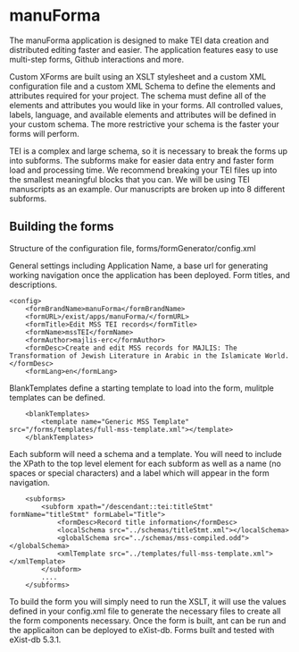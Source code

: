 # manuForma
The manuForma application is designed to make TEI data creation and distributed editing faster and easier. The application features easy to use multi-step forms, Github interactions and more.

Custom XForms are built using an XSLT stylesheet and a custom XML configuration file and a custom XML Schema to define the elements and attributes required for your project. The schema must define all of the elements and attributes you would like in your forms. All controlled values, labels, language, and available elements and attributes will be defined in your custom schema. The more restrictive your schema is the faster your forms will perform. 

TEI is a complex and large schema, so it is necessary to break the forms up into subforms. The subforms make for easier data entry and faster form load and processing time. We recommend breaking your TEI files up into the smallest meaningful blocks that you can. We will be using TEI manuscripts as an example. Our manuscripts are broken up into 8 different subforms.

## Building the forms
Structure of the configuration file, forms/formGenerator/config.xml

General settings including Application Name, a base url for generating working navigation once the application has been deployed. Form titles, and descriptions. 
```
<config>
    <formBrandName>manuForma</formBrandName>
    <formURL>/exist/apps/manuForma/</formURL>
    <formTitle>Edit MSS TEI records</formTitle>
    <formName>mssTEI</formName>
    <formAuthor>majlis-erc</formAuthor>
    <formDesc>Create and edit MSS records for MAJLIS: The Transformation of Jewish Literature in Arabic in the Islamicate World.</formDesc>
    <formLang>en</formLang>
```

BlankTemplates define a starting template to load into the form, mulitple templates can be defined. 
```
    <blankTemplates>
        <template name="Generic MSS Template" src="/forms/templates/full-mss-template.xml"></template>
    </blankTemplates>
```

Each subform will need a schema and a template. You will need to include the XPath to the top level element for each subform as well as a name (no spaces or special characters) and a label which will appear in the form navigation. 
```
    <subforms>
        <subform xpath="/descendant::tei:titleStmt" formName="titleStmt" formLabel="Title">
            <formDesc>Record title information</formDesc>
            <localSchema src="../schemas/titleStmt.xml"></localSchema>
            <globalSchema src="../schemas/mss-compiled.odd"></globalSchema>
            <xmlTemplate src="../templates/full-mss-template.xml"></xmlTemplate>
        </subform>
        ....
    </subforms>
```

To build the form you will simply need to run the XSLT, it will use the values defined in your config.xml file to generate the necessary files to create all the form components necessary. Once the form is built, ant can be run and the applicaiton can be deployed to eXist-db. Forms built and tested with eXist-db 5.3.1. 
